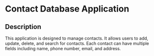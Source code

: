 # Contact Database Application

## Description

This application is designed to manage contacts. It allows users to add, update, delete, and search for contacts. Each contact can have multiple fields including name, phone number, email, and address.


